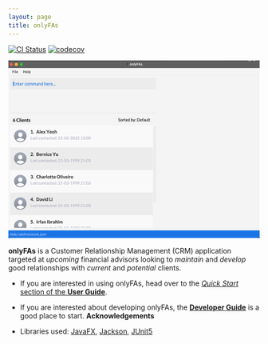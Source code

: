 ```yaml
---
layout: page
title: onlyFAs
---
```


[![CI Status](https://github.com/se-edu/addressbook-level3/workflows/Java%20CI/badge.svg)](https://github.com/se-edu/addressbook-level3/actions)
[![codecov](https://codecov.io/gh/se-edu/addressbook-level3/branch/master/graph/badge.svg)](https://codecov.io/gh/se-edu/addressbook-level3)

![img.png](images/Ui.png)

<strong>onlyFAs</strong> is a Customer Relationship Management (CRM) application targeted at *upcoming* financial
advisors looking to *maintain* and *develop* good relationships with *current* and *potential* clients.

* If you are interested in using onlyFAs, head over to the [_Quick Start_ section of the **User Guide**](UserGuide.html#quick-start).
* If you are interested about developing onlyFAs, the [**Developer Guide**](DeveloperGuide.html) is a good place to start.
**Acknowledgements**

* Libraries used: [JavaFX](https://openjfx.io/), [Jackson](https://github.com/FasterXML/jackson), [JUnit5](https://github.com/junit-team/junit5)
